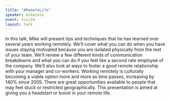 ```yaml
---
title: "#RemoteLife"
speaker: mikecole
event: tccc24
layout: talk
---
```


In this talk, Mike will present tips and techniques that he has learned over several years working remotely. We’ll cover what you can do when you have issues staying motivated because you are isolated physically from the rest of your team. We’ll review a few different kinds of communication breakdowns and what you can do if you feel like a second rate employee of the company. We’ll also look at ways to foster a good remote relationship with your manager and co-workers. Working remotely is culturally becoming a viable option more and more as time passes, increasing by 140% since 2005. There are great opportunities available to people that may feel stuck or restricted geographically. This presentation is aimed at giving you a headstart or boost in your remote life.
